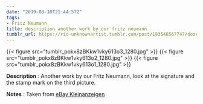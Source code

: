 ```yaml
---
date: "2019-03-18T21:44:57Z"
tags:
- Fritz Neumann
title: description another work by our fritz neumann
tumblr_url: https://ric-unknownartist.tumblr.com/post/183548567747/description-another-work-by-our-fritz-neumann
---
```

{{< figure src="tumblr_pokx8zBKkw1vky613o3_1280.jpg" >}} 
{{< figure src="tumblr_pokx8zBKkw1vky613o2_1280.jpg" >}} 
{{< figure src="tumblr_pokx8zBKkw1vky613o1_1280.jpg" >}} 
  

**Description** : Another work by our Fritz Neumann, look at the signature and the stamp mark on the third picture.

**Notes** : Taken from [eBay Kleinanzeigen](https://www.ebay-kleinanzeigen.de/s-anzeige/radierung-fritz-neumann-vogel-voegel-tukan-30er-jahre-sign-/1072820687-240-1562)

